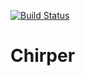 [![Build Status](https://travis-ci.org/HenryGraves/Chirper.svg?branch=master)](https://travis-ci.org/HenryGraves/Chirper)
# Chirper
